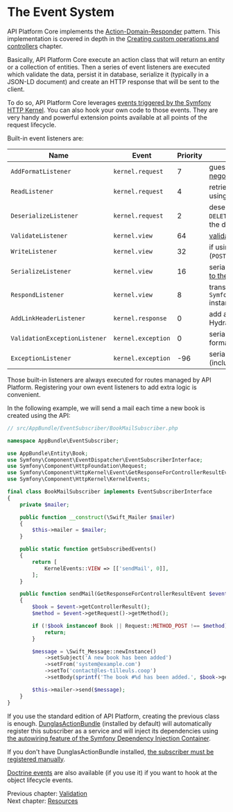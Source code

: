 # The Event System

API Platform Core implements the [Action-Domain-Responder](https://github.com/pmjones/adr) pattern. This implementation
is covered in depth in the [Creating custom operations and controllers](operations.md#creating-custom-operations-and-controllers)
chapter.

Basically, API Platform Core execute an action class that will return an entity or a collection of entities. Then a series
of event listeners are executed which validate the data, persist it in database, serialize it (typically in a JSON-LD document)
and create an HTTP response that will be sent to the client.

To do so, API Platform Core leverages [events triggered by the Symfony HTTP Kernel](https://symfony.com/doc/current/reference/events.html#kernel-events).
You can also hook your own code to those events. They are very handy and powerful extension points available at all points
of the request lifecycle.

Built-in event listeners are:

Name                          | Event              | Priority | Description
------------------------------|--------------------|----------|--------------------------------------------------------------------------------------------------------------------------
`AddFormatListener`           | `kernel.request`   | 7        | guess the best response format ([content negotiation](content-negotiation.md))
`ReadListener`                | `kernel.request`   | 4        | retrieve data from the persistence system using the [data providers](data-providers.md)
`DeserializeListener`         | `kernel.request`   | 2        | deserialize data into a PHP entity (`GET`, `POST`, `DELETE`); update the entity retrieved using the data provider (`PUT`)
`ValidateListener`            | `kernel.view`      | 64       | [validate data](validation.md) (`POST`, `PUT`)
`WriteListener`               | `kernel.view`      | 32       | if using the Doctrine ORM, persist data (`POST`, `PUT`, `DELETE`)
`SerializeListener`           | `kernel.view`      | 16       | serialize the PHP entity in string [according to the request format](content-negotiation.md)
`RespondListener`             | `kernel.view`      | 8        | transform serialized to a `Symfony\Component\HttpFoundation\Response` instance
`AddLinkHeaderListener`       | `kernel.response`  | 0        | add a `Link` HTTP header pointing to the Hydra documentation
`ValidationExceptionListener` | `kernel.exception` | 0        | serialize validation exceptions in the Hydra format
`ExceptionListener`           | `kernel.exception` | -96      | serialize PHP exceptions in the Hydra format (including the stack trace in debug mode)

Those built-in listeners are always executed for routes managed by API Platform. Registering your own event listeners to
add extra logic is convenient.

In the following example, we will send a mail each time a new book is created using the API:

```php
// src/AppBundle/EventSubscriber/BookMailSubscriber.php

namespace AppBundle\EventSubscriber;

use AppBundle\Entity\Book;
use Symfony\Component\EventDispatcher\EventSubscriberInterface;
use Symfony\Component\HttpFoundation\Request;
use Symfony\Component\HttpKernel\Event\GetResponseForControllerResultEvent;
use Symfony\Component\HttpKernel\KernelEvents;

final class BookMailSubscriber implements EventSubscriberInterface
{
    private $mailer;

    public function __construct(\Swift_Mailer $mailer)
    {
        $this->mailer = $mailer;
    }

    public static function getSubscribedEvents()
    {
        return [
            KernelEvents::VIEW => [['sendMail', 0]],
        ];
    }

    public function sendMail(GetResponseForControllerResultEvent $event)
    {
        $book = $event->getControllerResult();
        $method = $event->getRequest()->getMethod();

        if (!$book instanceof Book || Request::METHOD_POST !== $method) {
            return;
        }

        $message = \Swift_Message::newInstance()
            ->setSubject('A new book has been added')
            ->setFrom('system@example.com')
            ->setTo('contact@les-tilleuls.coop')
            ->setBody(sprintf('The book #%d has been added.', $book->getId()));

        $this->mailer->send($message);
    }
}
```

If you use the standard edition of API Platform, creating the previous class is enough. [DunglasActionBundle](https://github.com/dunglas/DunglasActionBundle)
(installed by default) will automatically register this subscriber as a service and will inject its dependencies using [the
autowiring feature of the Symfony Dependency Injection Container](http://symfony.com/doc/current/components/dependency_injection/autowiring.html).

If you don't have DunglasActionBundle installed, [the subscriber must be registered manually](http://symfony.com/doc/current/components/http_kernel/introduction.html#creating-an-event-listener).

[Doctrine events](http://doctrine-orm.readthedocs.org/en/latest/reference/events.html#reference-events-lifecycle-events)
are also available (if you use it) if you want to hook at the object lifecycle events.

Previous chapter: [Validation](validation.md)<br>
Next chapter: [Resources](resources.md)

